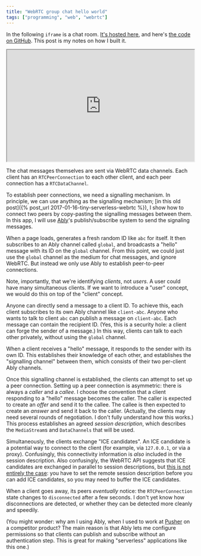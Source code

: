 ```yaml
---
title: "WebRTC group chat hello world"
tags: ["programming", "web", "webrtc"]
---
```


In the following `iframe` is a chat room.
[It's hosted here](https://jameshfisher.github.io/webrtc-anonymous-group-chat/build/),
and here's [the code on GitHub](https://github.com/jameshfisher/webrtc-anonymous-group-chat).
This post is my notes on how I built it.

<div>
  <iframe src="https://jameshfisher.github.io/webrtc-anonymous-group-chat/build/" style="width: 100%; height: 300px;"></iframe>
</div>

The chat messages themselves are sent via WebRTC data channels.
Each client has an `RTCPeerConnection` to each other client,
and each peer connection has a `RTCDataChannel`.

To establish peer connections,
we need a signalling mechanism.
In principle, we can use anything as the signalling mechanism;
[in this old post]({% post_url 2017-01-16-tiny-serverless-webrtc %}),
I show how to connect two peers by copy-pasting the signalling messages between them.
In this app, I will use [Ably](https://www.ably.io/)'s publish/subscribe system
to send the signaling messages.

When a page loads, generates a fresh random ID like `abc` for itself.
It then subscribes to an Ably channel called `global`, 
and broadcasts a "hello" message with its ID on the `global` channel.
From this point, we could just use the `global` channel as the medium for chat messages,
and ignore WebRTC.
But instead we only use Ably to establish peer-to-peer connections.

Note, importantly, that we're identifying _clients_,
not _users_.
A user could have many simultaneous clients.
If we want to introduce a "user" concept,
we would do this on top of the "client" concept.

Anyone can directly send a message to a client ID.
To achieve this, each client subscribes to its own Ably channel like `client-abc`.
Anyone who wants to talk to client `abc` can publish a message on `client-abc`.
Each message can contain the recipient ID.
(Yes, this is a security hole: a client can forge the sender of a message.)
In this way, clients can talk to each other privately,
without using the `global` channel.

When a client receives a "hello" message,
it responds to the sender with its own ID.
This establishes their knowledge of each other,
and establishes the "signalling channel" between them,
which consists of their two per-client Ably channels.

Once this signalling channel is established,
the clients can attempt to set up a peer connection.
Setting up a peer connection is asymmetric:
there is always a _caller_ and a _callee_.
I choose the convention that a client responding to a "hello" message becomes the caller.
The caller is expected to create an _offer_ and send it to the callee.
The callee is then expected to create an _answer_ and send it back to the caller.
(Actually, the clients may need several rounds of negotiation.
I don't fully understand how this works.)
This process establishes an agreed _session description_,
which describes the `MediaStream`s and `DataChannels` that will be used.

Simultaneously,
the clients exchange "ICE candidates".
An ICE candidate is a potential way to connect to the client
(for example, via `127.0.0.1`, or via a proxy).
Confusingly,
this connectivity information is _also_ included in the session description.
Also confusingly,
the WebRTC API suggests that ICE candidates are exchanged in parallel to session descriptions,
but [this is not entirely the case](https://stackoverflow.com/questions/38198751/domexception-error-processing-ice-candidate):
you have to set the remote session description before you can add ICE candidates,
so you may need to buffer the ICE candidates.

When a client goes away,
its peers _eventually_ notice:
the `RTCPeerConnection` state changes to `disconnected` after a few seconds.
I don't yet know how disconnections are detected, 
or whether they can be detected more cleanly and speedily.

(You might wonder: why am I using Ably,
when I used to work at [Pusher](https://pusher.com/) on a competitor product?
The main reason is that
Ably lets me configure permissions so that 
clients can publish and subscribe without an authentication step.
This is great for making "serverless" applications like this one.)
